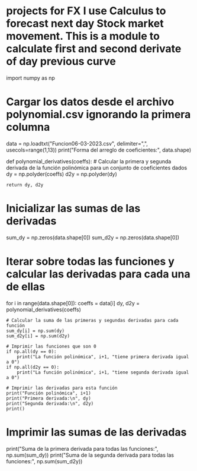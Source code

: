 # projects for FX I use Calculus to forecast next day Stock market movement. This is a module to calculate first and second derivate of day previous curve 



import numpy as np

# Cargar los datos desde el archivo polynomial.csv ignorando la primera columna
data = np.loadtxt("Funcion06-03-2023.csv", delimiter=",", usecols=range(1,13))
print("Forma del arreglo de coeficientes:", data.shape)

def polynomial_derivatives(coeffs):
    # Calcular la primera y segunda derivada de la función polinómica para un conjunto de coeficientes dados
    dy = np.polyder(coeffs)
    d2y = np.polyder(dy)
    
    return dy, d2y

# Inicializar las sumas de las derivadas
sum_dy = np.zeros(data.shape[0])
sum_d2y = np.zeros(data.shape[0])

# Iterar sobre todas las funciones y calcular las derivadas para cada una de ellas
for i in range(data.shape[0]):
    coeffs = data[i]
    dy, d2y = polynomial_derivatives(coeffs)
    
    # Calcular la suma de las primeras y segundas derivadas para cada función
    sum_dy[i] = np.sum(dy)
    sum_d2y[i] = np.sum(d2y)
    
    # Imprimir las funciones que son 0
    if np.all(dy == 0):
        print("La función polinómica", i+1, "tiene primera derivada igual a 0")
    if np.all(d2y == 0):
        print("La función polinómica", i+1, "tiene segunda derivada igual a 0")
    
    # Imprimir las derivadas para esta función
    print("Función polinómica", i+1)
    print("Primera derivada:\n", dy)
    print("Segunda derivada:\n", d2y)
    print()

# Imprimir las sumas de las derivadas
print("Suma de la primera derivada para todas las funciones:", np.sum(sum_dy))
print("Suma de la segunda derivada para todas las funciones:", np.sum(sum_d2y))

